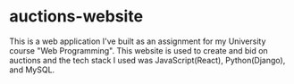 # auctions-website
This is a web application I've built as an assignment for my University course "Web Programming". This website is used to create and bid on auctions and the tech stack I used was JavaScript(React), Python(Django), and MySQL.
